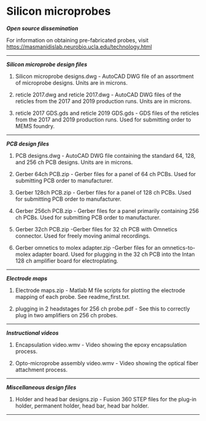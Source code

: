 # Silicon microprobes

***Open source dissemination***

For information on obtaining pre-fabricated probes, visit https://masmanidislab.neurobio.ucla.edu/technology.html

*******************************


***Silicon microprobe design files***

1.  Silicon microprobe designs.dwg    - AutoCAD DWG file of an assortment of microprobe designs.  Units are in microns.

2.  reticle 2017.dwg and reticle 2017.dwg  - AutoCAD DWG files of the reticles from the 2017 and 2019 production runs.  Units are in microns.

3.  reticle 2017 GDS.gds and reticle 2019 GDS.gds      - GDS files of the reticles from the 2017 and 2019 production runs.  Used for submitting order to MEMS foundry.

*************************************


***PCB design files***

1. PCB designs.dwg             - AutoCAD DWG file containing the standard 64, 128, and 256 ch PCB designs.  Units are in microns.

2. Gerber 64ch PCB.zip         - Gerber files for a panel of 64 ch PCBs.  Used for submitting PCB order to manufacturer.

3. Gerber 128ch PCB.zip         - Gerber files for a panel of 128 ch PCBs.  Used for submitting PCB order to manufacturer.

4. Gerber 256ch PCB.zip         - Gerber files for a panel primarily containing 256 ch PCBs.  Used for submitting PCB order to manufacturer.

5. Gerber 32ch PCB.zip          -Gerber files for 32 ch PCB with Omnetics connector.  Used for freely moving animal recordings.

6. Gerber omnetics to molex adapter.zip    -Gerber files for an omnetics-to-molex adapter board.  Used for plugging in the 32 ch PCB into the Intan 128 ch amplifier board for electroplating.
**********************


***Electrode maps***

1.  Electrode maps.zip      - Matlab M file scripts for plotting the electrode mapping of each probe.  See readme_first.txt.

2.  plugging in 2 headstages for 256 ch probe.pdf    - See this to correctly plug in two amplifiers on 256 ch probes.

********************


***Instructional videos***

1.  Encapsulation video.wmv      - Video showing the epoxy encapsulation process.

2.  Opto-microprobe assembly video.wmv    - Video showing the optical fiber attachment process.

**************************


***Miscellaneous design files***

1.  Holder and head bar designs.zip    - Fusion 360 STEP files for the plug-in holder, permanent holder, head bar, head bar holder.

**************************************
